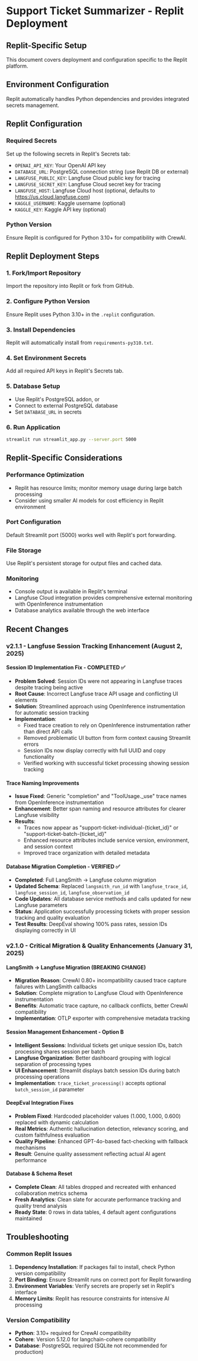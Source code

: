 # Support Ticket Summarizer - Replit Deployment

## Replit-Specific Setup
This document covers deployment and configuration specific to the Replit platform.

## Environment Configuration
Replit automatically handles Python dependencies and provides integrated secrets management.

## Replit Configuration

### Required Secrets
Set up the following secrets in Replit's Secrets tab:
- `OPENAI_API_KEY`: Your OpenAI API key
- `DATABASE_URL`: PostgreSQL connection string (use Replit DB or external)
- `LANGFUSE_PUBLIC_KEY`: Langfuse Cloud public key for tracing
- `LANGFUSE_SECRET_KEY`: Langfuse Cloud secret key for tracing
- `LANGFUSE_HOST`: Langfuse Cloud host (optional, defaults to https://us.cloud.langfuse.com)
- `KAGGLE_USERNAME`: Kaggle username (optional)
- `KAGGLE_KEY`: Kaggle API key (optional)

### Python Version
Ensure Replit is configured for Python 3.10+ for compatibility with CrewAI.

## Replit Deployment Steps

### 1. Fork/Import Repository
Import the repository into Replit or fork from GitHub.

### 2. Configure Python Version
Ensure Replit uses Python 3.10+ in the `.replit` configuration.

### 3. Install Dependencies
Replit will automatically install from `requirements-py310.txt`.

### 4. Set Environment Secrets
Add all required API keys in Replit's Secrets tab.

### 5. Database Setup
- Use Replit's PostgreSQL addon, or
- Connect to external PostgreSQL database
- Set `DATABASE_URL` in secrets

### 6. Run Application
```bash
streamlit run streamlit_app.py --server.port 5000
```

## Replit-Specific Considerations

### Performance Optimization
- Replit has resource limits; monitor memory usage during large batch processing
- Consider using smaller AI models for cost efficiency in Replit environment

### Port Configuration
Default Streamlit port (5000) works well with Replit's port forwarding.

### File Storage
Use Replit's persistent storage for output files and cached data.

### Monitoring
- Console output is available in Replit's terminal
- Langfuse Cloud integration provides comprehensive external monitoring with OpenInference instrumentation
- Database analytics available through the web interface

## Recent Changes

### v2.1.1 - Langfuse Session Tracking Enhancement (August 2, 2025)

#### Session ID Implementation Fix - COMPLETED ✅
- **Problem Solved**: Session IDs were not appearing in Langfuse traces despite tracing being active
- **Root Cause**: Incorrect Langfuse trace API usage and conflicting UI elements
- **Solution**: Streamlined approach using OpenInference instrumentation for automatic session tracking
- **Implementation**: 
  - Fixed trace creation to rely on OpenInference instrumentation rather than direct API calls
  - Removed problematic UI button from form context causing Streamlit errors
  - Session IDs now display correctly with full UUID and copy functionality
  - Verified working with successful ticket processing showing session tracking

#### Trace Naming Improvements
- **Issue Fixed**: Generic "completion" and "ToolUsage._use" trace names from OpenInference instrumentation
- **Enhancement**: Better span naming and resource attributes for clearer Langfuse visibility
- **Results**: 
  - Traces now appear as "support-ticket-individual-{ticket_id}" or "support-ticket-batch-{ticket_id}"
  - Enhanced resource attributes include service version, environment, and session context
  - Improved trace organization with detailed metadata

#### Database Migration Completion - VERIFIED ✅
- **Completed**: Full LangSmith → Langfuse column migration
- **Updated Schema**: Replaced `langsmith_run_id` with `langfuse_trace_id`, `langfuse_session_id`, `langfuse_observation_id`
- **Code Updates**: All database service methods and calls updated for new Langfuse parameters
- **Status**: Application successfully processing tickets with proper session tracking and quality evaluation
- **Test Results**: DeepEval showing 100% pass rates, session IDs displaying correctly in UI

### v2.1.0 - Critical Migration & Quality Enhancements (January 31, 2025)

#### LangSmith → Langfuse Migration (BREAKING CHANGE)
- **Migration Reason**: CrewAI 0.80+ incompatibility caused trace capture failures with LangSmith callbacks
- **Solution**: Complete migration to Langfuse Cloud with OpenInference instrumentation
- **Benefits**: Automatic trace capture, no callback conflicts, better CrewAI compatibility
- **Implementation**: OTLP exporter with comprehensive metadata tracking

#### Session Management Enhancement - Option B
- **Intelligent Sessions**: Individual tickets get unique session IDs, batch processing shares session per batch
- **Langfuse Organization**: Better dashboard grouping with logical separation of processing types
- **UI Enhancement**: Streamlit displays batch session IDs during batch processing operations
- **Implementation**: `trace_ticket_processing()` accepts optional `batch_session_id` parameter

#### DeepEval Integration Fixes
- **Problem Fixed**: Hardcoded placeholder values (1.000, 1.000, 0.600) replaced with dynamic calculation
- **Real Metrics**: Authentic hallucination detection, relevancy scoring, and custom faithfulness evaluation
- **Quality Pipeline**: Enhanced GPT-4o-based fact-checking with fallback mechanisms
- **Result**: Genuine quality assessment reflecting actual AI agent performance

#### Database & Schema Reset
- **Complete Clean**: All tables dropped and recreated with enhanced collaboration metrics schema
- **Fresh Analytics**: Clean slate for accurate performance tracking and quality trend analysis
- **Ready State**: 0 rows in data tables, 4 default agent configurations maintained

## Troubleshooting

### Common Replit Issues
1. **Dependency Installation**: If packages fail to install, check Python version compatibility
2. **Port Binding**: Ensure Streamlit runs on correct port for Replit forwarding
3. **Environment Variables**: Verify secrets are properly set in Replit's interface
4. **Memory Limits**: Replit has resource constraints for intensive AI processing

### Version Compatibility
- **Python**: 3.10+ required for CrewAI compatibility
- **Cohere**: Version 5.12.0 for langchain-cohere compatibility
- **Database**: PostgreSQL required (SQLite not recommended for production)